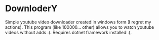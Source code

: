 # DownloderY
Simple youtube video downloader created in windows form (I regret my actions).
This program (like 100000... other) allows you to watch youtube videos without adds :).
Requires dotnet framework installed :(.
